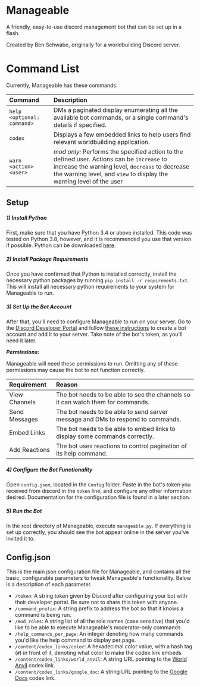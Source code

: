 # Manageable

A friendly, easy-to-use discord management bot that can be set up in a flash.

Created by Ben Schwabe, originally for a worldbuilding Discord server.

# Command List
Currently, Manageable has these commands:

| Command                     | Description                                                                                                                                                                                                         |
| :-------------------------- | :------------------------------------------------------------------------------------------------------------------------------------------------------------------------------------------------------------------ |
| `help <optional: command>`  | DMs a paginated display enumerating all the available bot commands, or a single command's details if specified.                                                                                                     |
| `codex`                     | Displays a few embedded links to help users find relevant worldbuilding application.                                                                                                                                |
| `warn <action> <user>`      | _mod only:_ Performs the specified action to the defined user. Actions can be `increase` to increase the warning level, `decrease` to decrease the warning level, and `view` to display the warning level of the user|

## Setup

##### 1) Install Python
First, make sure that you have Python 3.4 or above installed. This code was tested on Python 3.8, however, and it is recommended you use that version if possible. Python can be downloaded [here](https://www.python.org/).

##### 2) Install Package Requirements
Once you have confirmed that Python is installed correctly, install the necessary python packages by running `pip install -r requirements.txt`. This will install all necessary python requirements to your system for Manageable to run.

##### 3) Set Up the Bot Account
After that, you'll need to configure Manageable to run on your server. Go to the [Discord Developer Portal](https://discordapp.com/developers/applications/) and follow [these instructions](https://discordpy.readthedocs.io/en/latest/discord.html) to create a bot account and add it to your server. Take note of the bot's token, as you'll need it later.

_**Permissions:**_

Manageable will need these permissions to run. Omitting any of these permissions may cause the bot to not function correctly.

| Requirement   | Reason                                                                          |
| :-------------| :------------------------------------------------------------------------------ |
| View Channels | The bot needs to be able to see the channels so it can watch them for commands. |
| Send Messages | The bot needs to be able to send server message and DMs to respond to commands. |
| Embed Links   | The bot needs to be able to embed links to display some commands correctly.     |
| Add Reactions | The bot uses reactions to control pagination of its help command.               |

##### 4) Configure the Bot Functionality
Open `config.json`, located in the `Config` folder. Paste in the bot's token you received from discord in the `token` line, and configure any other information desired. Documentation for the configuration file is found in a later section.

##### 5) Run the Bot
In the root directory of Manageable, execute `manageable.py`. If everything is set up correctly, you should see the bot appear online in the server you've invited it to.

## Config.json
This is the main json configuration file for Manageable, and contains all the basic, configurable parameters to tweak Manageable's functionality. Below is a description of each parameter.

* `/token`: A string token given by Discord after configuring your bot with their developer portal. Be sure not to share this token with anyone.
* `/command_prefix`: A string prefix to address the bot so that it knows a command is being run.
* `/mod_roles`: A string list of all the role names (case sensitive) that you'd like to be able to execute Manageable's moderator-only commands.
* `/help_commands_per_page`: An integer denoting how many commands you'd like the help command to display per page.
* `/content/codex_links/color`: A hexadecimal color value, with a hash tag (`#`) in front of it, denoting what color to make the codex link embeds
* `/content/codex_links/world_anvil`: A string URL pointing to the [World Anvil](https://www.worldanvil.com/) codex link.
* `/content/codex_links/google_doc`: A string URL pointing to the [Google Docs](https://docs.google.com) codex link.
